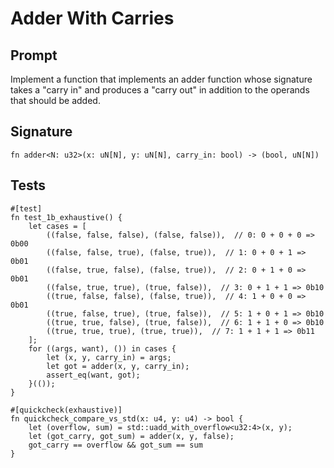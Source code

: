 # Adder With Carries

## Prompt

Implement a function that implements an adder function whose signature takes a "carry in" and
produces a "carry out" in addition to the operands that should be added.

## Signature

```dslx-snippet
fn adder<N: u32>(x: uN[N], y: uN[N], carry_in: bool) -> (bool, uN[N])
```

## Tests

```dslx-snippet
#[test]
fn test_1b_exhaustive() {
    let cases = [
        ((false, false, false), (false, false)),  // 0: 0 + 0 + 0 => 0b00
        ((false, false, true), (false, true)),  // 1: 0 + 0 + 1 => 0b01
        ((false, true, false), (false, true)),  // 2: 0 + 1 + 0 => 0b01
        ((false, true, true), (true, false)),  // 3: 0 + 1 + 1 => 0b10
        ((true, false, false), (false, true)),  // 4: 1 + 0 + 0 => 0b01
        ((true, false, true), (true, false)),  // 5: 1 + 0 + 1 => 0b10
        ((true, true, false), (true, false)),  // 6: 1 + 1 + 0 => 0b10
        ((true, true, true), (true, true)),  // 7: 1 + 1 + 1 => 0b11
    ];
    for ((args, want), ()) in cases {
        let (x, y, carry_in) = args;
        let got = adder(x, y, carry_in);
        assert_eq(want, got);
    }(());
}

#[quickcheck(exhaustive)]
fn quickcheck_compare_vs_std(x: u4, y: u4) -> bool {
    let (overflow, sum) = std::uadd_with_overflow<u32:4>(x, y);
    let (got_carry, got_sum) = adder(x, y, false);
    got_carry == overflow && got_sum == sum
}
```
